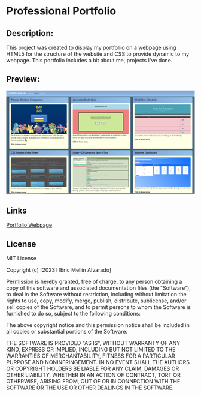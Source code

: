 # Professional Portfolio

## Description:
This project was created to display my portfollio on a webpage using HTML5 for the structure of the website and CSS to provide dynamic to my webpage. This portfolio includes a bit about me, projects I've done.
## Preview:
![alt text](assets/portfolio_webpage.png "Portfolio Webpage")
## Links
[Portfolio Webpage](https://vsanomons1.github.io/Professional_Portfolio/)
## License
MIT License

Copyright (c) [2023] [Eric Mellin Alvarado]

Permission is hereby granted, free of charge, to any person obtaining a copy
of this software and associated documentation files (the "Software"), to deal
in the Software without restriction, including without limitation the rights
to use, copy, modify, merge, publish, distribute, sublicense, and/or sell
copies of the Software, and to permit persons to whom the Software is
furnished to do so, subject to the following conditions:

The above copyright notice and this permission notice shall be included in all
copies or substantial portions of the Software.

THE SOFTWARE IS PROVIDED "AS IS", WITHOUT WARRANTY OF ANY KIND, EXPRESS OR
IMPLIED, INCLUDING BUT NOT LIMITED TO THE WARRANTIES OF MERCHANTABILITY,
FITNESS FOR A PARTICULAR PURPOSE AND NONINFRINGEMENT. IN NO EVENT SHALL THE
AUTHORS OR COPYRIGHT HOLDERS BE LIABLE FOR ANY CLAIM, DAMAGES OR OTHER
LIABILITY, WHETHER IN AN ACTION OF CONTRACT, TORT OR OTHERWISE, ARISING FROM,
OUT OF OR IN CONNECTION WITH THE SOFTWARE OR THE USE OR OTHER DEALINGS IN THE
SOFTWARE.   